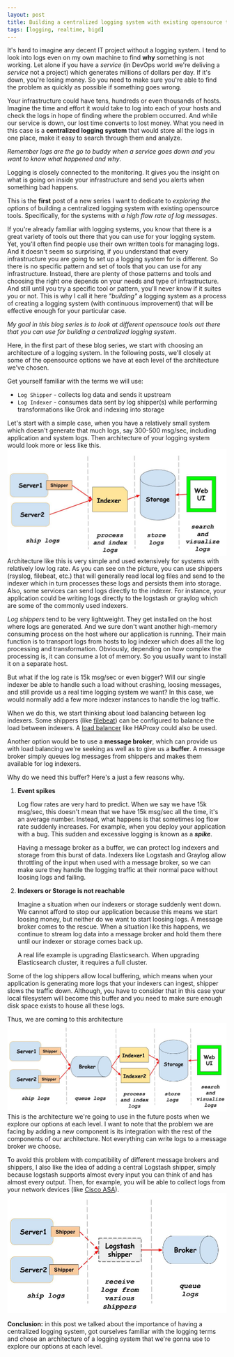 ```yaml
---
layout: post
title: Building a centralized logging system with existing opensource tools (part I)
tags: [logging, realtime, bigd]
---
```


It's hard to imagine any decent IT project without a logging system. I tend to look into logs even on my own machine to find **why** something is not working. Let alone if you have a _service_ (in DevOps world we're deliving a _service_ not a project) which generates millions of dollars per day. If it's down, you're losing money. So you need to make sure you're able to find the problem as quickly as possible if something goes wrong.

Your infrastructure could have tens, hundreds or even thousands of hosts. Imagine the time and effort it would take to log into each of your hosts and check the logs in hope of finding where the problem occurred. And while our service is down, our lost time converts to lost money. What you need in this case is a **centralized logging system** that would store all the logs in one place, make it easy to search through them and analyze.


 _Remember logs are the go to buddy when a service goes down and you want to know what happened and why_.<!--break-->

Logging is closely connected to the monitoring. It gives you the insight on what is going on inside your infrastructure and send you alerts when something bad happens.

This is the **first** post of a new series I want to dedicate to _exploring the options_ of building a centralized logging system with existing opensource tools. Specifically, for the systems with *a high flow rate of log messages*.

If you're already familiar with logging systems, you know that there is a great variety of tools out there that you can use for your logging system. Yet, you'll often find people use their own written tools for managing logs. And it doesn't seem so surprising, if you understand that every infrastructure you are going to set up a logging system for is different. So there is no specific pattern and set of tools that you can use for any infrastructure. Instead, there are plenty of those patterns and tools and choosing the right one depends on your needs and type of infrastructure. And still until you try a specific tool or pattern, you'll never know if it suites you or not. This is why I call it here _"building"_ a logging system as a process of creating a logging system (with continuous improvement) that will be effective enough for your particular case.

_My goal in this blog series is to look at different opensouce tools out there that you can use for building a centralized logging system_.

Here, in the first part of these blog series, we start with choosing an architecture of a logging system. In the following posts, we'll closely at some of the opensource options we have at each level of the architecture we've chosen.

Get yourself familiar with the terms we will use:
* ```Log Shipper``` - collects log data and sends it upstream
* ```Log Indexer``` - consumes data sent by log shipper(s) while performing transformations like Grok and indexing into storage

Let's start with a simple case, when you have a relatively small system  which doesn't generate that much logs, say 300-500 msg/sec, including application and system logs. Then architecture of your logging system would look more or less like this.
![800x400](/public/img/logging/logging-architecture0.jpg)
Architecture like this is very simple and used extensively for systems with relatively low log rate. As you can see on the picture, you can use shippers (rsyslog, filebeat, etc.) that will generally read local log files and send to the indexer which in turn processes these logs and persists them into storage. Also, some services can send logs directly to the indexer. For instance, your application could be writing logs directly to the logstash or graylog which are some of the commonly used indexers.

_Log shippers_ tend to be very lightweight. They get installed on the host where logs are generated. And we sure don't want another high-memory consuming process on the host where our application is running. Their main function is to transport logs from hosts to log indexer which does all the log processing and transformation. Obviously, depending on how complex the processing is, it can consume a lot of memory. So you usually want to install it on a separate host.

But what if the log rate is 15k msg/sec or even bigger? Will our single indexer be able to handle such a load without crashing, loosing messages, and still provide us a real time logging system we want? In this case, we would normally add a few more indexer instances to handle the log traffic.

When we do this, we start thinking about load balancing between log indexers. Some shippers (like [filebeat](https://www.elastic.co/guide/en/beats/filebeat/current/load-balancing.html)) can be configured to balance the load between indexers. A [load balancer](http://docs.graylog.org/en/latest/pages/architecture.html#bigger-production-setup) like HAProxy could also be used.

Another option would be to use a **message broker**, which can provide us with load balancing we're seeking as well as to give us a **buffer**. A message broker simply queues log messages from shippers and makes them available for log indexers.

Why do we need this buffer? Here's a just a few reasons why.
1. **Event spikes**

    Log flow rates are very hard to predict. When we say we have 15k msg/sec, this doesn't mean that we have 15k msg/sec all the time, it's an average number. Instead, what happens is that sometimes log flow rate suddenly increases. For example, when you deploy your application with a bug. This sudden and excessive logging is known as a _**spike**_.

   Having a message broker as a buffer, we can protect log indexers and storage from this burst of data. Indexers like Logstash and Graylog allow throttling of the input when used with a message broker, so we can make sure they handle the logging traffic at their normal pace without loosing logs and failing.
2. **Indexers or Storage is not reachable**

    Imagine a situation when our indexers or storage suddenly went down. We cannot afford to stop our application because this means we start loosing money, but neither do we want to start loosing logs. A message broker comes to the rescue. When a situation like this happens, we continue to stream log data into a message broker and hold them there until our indexer or storage comes back up.

    A real life example is upgrading Elasticsearch. When upgrading Elasticsearch cluster, it requires a full cluster.

Some of the log shippers allow local buffering, which means when your application is generating more logs that your indexers can ingest, shipper slows the traffic down. Although, you have to consider that in this case your local filesystem will become this buffer and you need to make sure enough disk space exists to house all these logs.

Thus, we are coming to this architecture
![800x400](/public/img/logging/logging-architecture1.jpg)
This is the architecture we're going to use in the future posts when we explore our options at each level.
I want to note that the problem we are facing by adding a new component is its integration with the rest of the components of our architecture. Not everything can write logs to a message broker we choose.

To avoid this problem with compatibility of different message brokers and shippers, I also like the idea of adding a central Logstash shipper, simply because logstash supports almost every input you can think of and has almost every output. Then, for example, you will be able to collect logs from your network devices (like [Cisco ASA](https://jackhanington.com/blog/2015/06/16/send-cisco-asa-syslogs-to-elasticsearch-using-logstash/)).
![800x400](/public/img/logging/logging-architecture2.jpg)

**Conclusion:** in this post we talked about the importance of having a centralized logging system, got ourselves familiar with the logging terms and chose an architecture of a logging system that we're gonna use to explore our options at each level.
